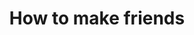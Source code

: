 ---
tag: how-to-make-friends
title: How to make friends
description: >-
  Learning how to make friends doesn't have to be difficult. If you follow these
  steps, then you can build a vibrant social life and escape a life of
  loneliness and isolation. 
hero:
  label:
  heading:
  text_markdown:
page_blocks:
  - _id: block_rich_text
    alignment:
    text_markdown: >-
      Your relationships with other people are the most important thing in your
      life.


      It doesn’t matter how much money you make or how many things you
      accomplish if you don’t have any good friends to share your life with. If
      you doubt that, imagine hitting all of your goals and accomplishments.
      Then imagine that you have no friends to celebrate with, no family members
      to call, and no one who really cares—and the likes you get on social media
      don’t count.


      That emptiness you felt is the importance of friendship. You don’t even
      need a large social circle, but it needs to exist. It doesn’t matter if
      you’re an extrovert, introvert, or somewhere in between. You still need at
      least a few close friends to share your life with.


      Social media friends and co-workers don’t count—at least not initially.
      You have to transition those digital acquaintances and work buddies into
      new friendships. The following articles outline some useful methods for
      making new friends, no matter what you are or what you’re doing.


      ## How to make friends


      [**Hobbies to make new friends:**](/hobbies-to-make-friends/) This article
      breaks down the best hobbies to find potential new friends based on
      developing and then finding people with similar interests. Even if you
      were isolated because of the pandemic, these are great tips to help you
      meet others now that the world has opened back up.


      [**How to make friends as an adult:**](/how-to-make-friends-as-an-adult/)
      Making friends as an adult is hard because we’re out of the artificial
      environment of high school or college. Your social circle mainly now only
      consists of coworkers and people to drink with. Drawing on things that you
      know how to lead or things that you have an interest in learning, this
      article will teach you some cool ways to build new relationships.


      [**How to make friends in a new
      city:**](/how-to-make-friends-in-a-new-city/) Making friends in a new city
      is one of the most difficult things to do. A lot of people imagine that
      it’s easy, but stepping out of your comfort zone and exerting so much
      energy on something you never had to think about is difficult. This post
      teaches you tactics and strategies for making friends in a new city and
      how to handle the social anxiety and mental health strain that this
      endeavor can cause.


      [**Why you don’t have any friends:**](/why-you-cant-make-friends/) This
      post explores why, despite your best efforts, you can’t seem to make any
      friends. Then you learn how to make lasting friendships, not just drinking
      buddies or people on social media.


      ## How to improve social skills


      **How to be the most interesting man in the room:** Interesting people
      have an advantage when it comes to making friends. More people want to be
      around them so they’re rarely without an invite to meet up, which gives
      them an opportunity to make new friends. This article shows you how to
      become a more interesting person and give off that cool mysterious vibe.


      **How to start and have a conversation:** If you master conversation
      starters, small talk, being a good listener, and body language, it will be
      a lot easier for you to communicate. The easier it is for you to
      communicate, the easier it will be for you to make new friends. Even if
      you don’t have any common interests with the person you’re trying to
      befriend, they will feel like you do because of how great your
      conversational ability will become after reading this post.


      **How to be more charismatic:** Someone once told me that charm makes
      people like you, but charisma makes people want you to like them. This is
      a subtle but significant difference. Being charismatic is a cheat code for
      socializing. People will always pursue you to get together. You’ll be
      spoiled for choice. Your social life will be more than fulfilling.


      **How to be more likable:** This post should be required reading for
      everyone, regardless of their social life. It’s a lot easier to meet
      people when you’re likable. At the, very least old friends are more likely
      to stay in touch and new friends are more likely to follow up. There is no
      disadvantage to being likable.


      **How to socialize and have fun sober:** In this day and age, it seems
      like no one knows how to have fun or meet people without alcohol. Well,
      since I’ve been sober since 2013, my social skills have only improved.
      This post teaches you how to be social and have a great time in life,
      without spending all day getting drunk and rooting for your favorite
      sports team with a bunch of strangers.


      &nbsp;
  - _id: posts_relevant
---